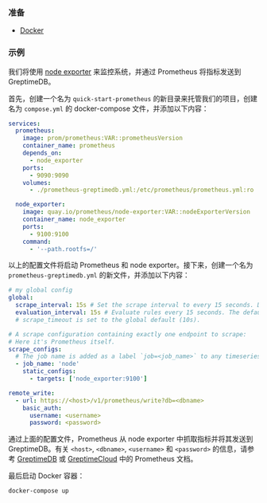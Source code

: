 ### 准备

- [Docker](https://www.docker.com/)

### 示例

我们将使用 [node exporter](https://github.com/prometheus/node_exporter) 来监控系统，并通过 Prometheus 将指标发送到 GreptimeDB。

首先，创建一个名为 `quick-start-prometheus` 的新目录来托管我们的项目，创建名为 `compose.yml` 的 docker-compose 文件，并添加以下内容：

```yaml
services:
  prometheus:
    image: prom/prometheus:VAR::prometheusVersion
    container_name: prometheus
    depends_on:
      - node_exporter
    ports:
      - 9090:9090
    volumes:
      - ./prometheus-greptimedb.yml:/etc/prometheus/prometheus.yml:ro

  node_exporter:
    image: quay.io/prometheus/node-exporter:VAR::nodeExporterVersion
    container_name: node_exporter
    ports:
      - 9100:9100
    command:
      - '--path.rootfs=/'
```

以上的配置文件将启动 Prometheus 和 node exporter。接下来，创建一个名为 `prometheus-greptimedb.yml` 的新文件，并添加以下内容：

```yaml
# my global config
global:
  scrape_interval: 15s # Set the scrape interval to every 15 seconds. Default is every 1 minute.
  evaluation_interval: 15s # Evaluate rules every 15 seconds. The default is every 1 minute.
  # scrape_timeout is set to the global default (10s).

# A scrape configuration containing exactly one endpoint to scrape:
# Here it's Prometheus itself.
scrape_configs:
  # The job name is added as a label `job=<job_name>` to any timeseries scraped from this config.
  - job_name: 'node'
    static_configs:
      - targets: ['node_exporter:9100']

remote_write:
  - url: https://<host>/v1/prometheus/write?db=<dbname>
    basic_auth:
      username: <username>
      password: <password>
```

通过上面的配置文件，Prometheus 从 node exporter 中抓取指标并将其发送到 GreptimeDB。有关 `<host>`, `<dbname>`, `<username>` 和 `<password>` 的信息，请参考 [GreptimeDB](/user-guide/integrations/prometheus.md) 或 [GreptimeCloud](/greptimecloud/integrations/prometheus.md) 中的 Prometheus 文档。

最后启动 Docker 容器：

```bash
docker-compose up
```
